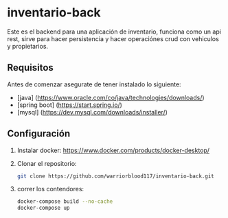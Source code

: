 # inventario-back

Este es el backend para una aplicación de inventario, funciona como un api rest, sirve para hacer persistencia y hacer operaciónes crud con vehiculos y propietarios.

## Requisitos

Antes de comenzar asegurate de tener instalado lo siguiente:
- [java] (https://www.oracle.com/co/java/technologies/downloads/)
- [spring boot] (https://start.spring.io/)
- [mysql] (https://dev.mysql.com/downloads/installer/)

## Configuración

1. Instalar docker:
   https://www.docker.com/products/docker-desktop/

3. Clonar el repositorio:
   ```bash
   git clone https://github.com/warriorblood117/inventario-back.git
4. correr los contendores:
   ```bash
   docker-compose build --no-cache
   docker-compose up

